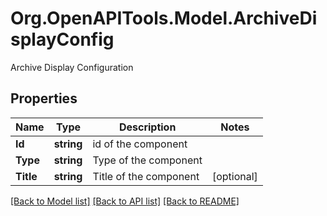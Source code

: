 # Org.OpenAPITools.Model.ArchiveDisplayConfig
Archive Display Configuration

## Properties

Name | Type | Description | Notes
------------ | ------------- | ------------- | -------------
**Id** | **string** | id of the component | 
**Type** | **string** | Type of the component | 
**Title** | **string** | Title of the component | [optional] 

[[Back to Model list]](../README.md#documentation-for-models) [[Back to API list]](../README.md#documentation-for-api-endpoints) [[Back to README]](../README.md)

